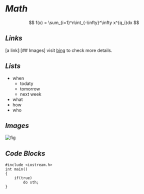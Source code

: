 # ***Math***
$$
f(x) = \sum_{i=1}^n\int_{-\infty}^\infty x^{q_i}dx
$$
## *Links* 
[a link]:[## Images]
visit [bing](bing.com) to check more details.

## ***Lists***
* when
    * todaty
    * tomorrow
    * next week
* what
* how
* who

## ***Images***
![fig](../ControlFLow.png)

## ***Code Blocks***
    #include <iostream.h>  
    int main()  
    {  
        if(true)  
            do sth;
    }